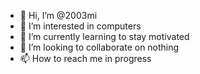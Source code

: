 - 👋 Hi, I’m @2003mi
- 👀 I’m interested in computers
- 🌱 I’m currently learning to stay motivated
- 💞️ I’m looking to collaborate on nothing
- 📫 How to reach me in progress

<!---
2003mi/2003mi is a ✨ special ✨ repository because its `README.md` (this file) appears on your GitHub profile.
You can click the Preview link to take a look at your changes.
--->
